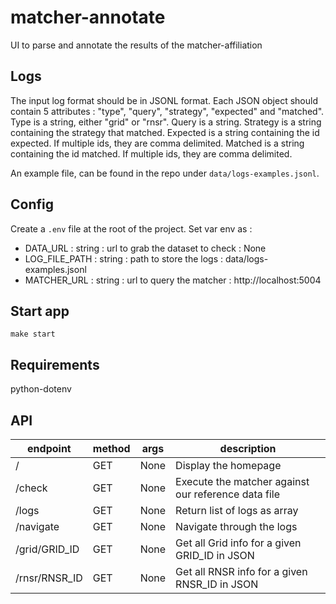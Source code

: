 # matcher-annotate
UI to parse and annotate the results of the matcher-affiliation

## Logs
The input log format should be in JSONL format.
Each JSON object should contain 5 attributes : "type", "query", "strategy", "expected" and "matched".
Type is a string, either "grid" or "rnsr".
Query is a string.
Strategy is a string containing the strategy that matched.
Expected is a string containing the id expected. If multiple ids, they are comma delimited.
Matched is a string containing the id matched. If multiple ids, they are comma delimited.

An example file, can be found in the repo under `data/logs-examples.jsonl`.

## Config
Create a `.env` file at the root of the project.
Set var env as :
* DATA_URL : string : url to grab the dataset to check : None
* LOG_FILE_PATH : string : path to store the logs : data/logs-examples.jsonl
* MATCHER_URL : string : url to query the matcher : http://localhost:5004

## Start app
`make start`

## Requirements
python-dotenv

## API

| endpoint | method |   args   | description |
| -------- | ------ | -------- | ----------- |
| / | GET | None | Display the homepage |
| /check | GET | None | Execute the matcher against our reference data file |
| /logs | GET | None | Return list of logs as array |
| /navigate | GET | None | Navigate through the logs |
| /grid/GRID_ID | GET | None | Get all Grid info for a given GRID_ID in JSON |
| /rnsr/RNSR_ID | GET | None | Get all RNSR info for a given RNSR_ID in JSON |
